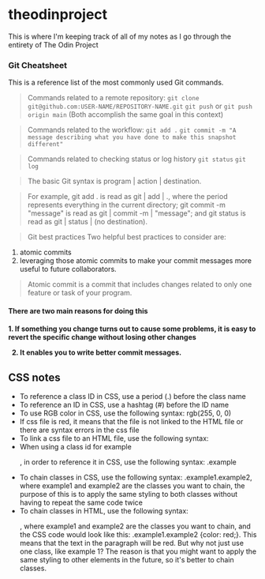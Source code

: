 # theodinproject

This is where I'm keeping track of all of my notes as I go through the entirety of The Odin Project

<h3> Git Cheatsheet </h3>

<p>
This is a reference list of the most commonly used Git commands. 

> Commands related to a remote repository:
`git clone git@github.com:USER-NAME/REPOSITORY-NAME.git`
`git push` or `git push origin main` (Both accomplish the same goal in this context)

> Commands related to the workflow:
`git add .` 
`git commit -m "A message describing what you have done to make this snapshot different"`

> Commands related to checking status or log history
`git status`
`git log`

> The basic Git syntax is program | action | destination.

> For example,
> git add . is read as git | add | ., where the period represents everything in the current directory;
> git commit -m "message" is read as git | commit -m | "message"; and
> git status is read as git | status | (no destination).

> Git best practices
Two helpful best practices to consider are:
1. atomic commits
2. leveraging those atomic commits to make your commit messages more useful to future collaborators.

> Atomic commit is a commit that includes changes related to only one feature or task of your program. 
<h4> There are two main reasons for doing this <h4>
1. If something you change turns out to cause some problems, it is easy to revert the specific change without losing other changes

2. It enables you to write better commit messages. 

</p>

## CSS notes
- To reference a class ID in CSS, use a period (.) before the class name
- To reference an ID in CSS, use a hashtag (#) before the ID name
- To use RGB color in CSS, use the following syntax: rgb(255, 0, 0)
- If css file is red, it means that the file is not linked to the HTML file or there are syntax errors in the css file
- To link a css file to an HTML file, use the following syntax: <link rel="stylesheet" type="text/css" href="style.css">
- When using a class id for example <p class="example">, in order to reference it in CSS, use the following syntax: .example
- To chain classes in CSS, use the following syntax: .example1.example2, where example1 and example2 are the classes you want to chain, the purpose of this is to apply the same styling to both classes without having to repeat the same code twice 
- To chain classes in HTML, use the following syntax: <p class="example1 example2">, where example1 and example2 are the classes you want to chain, and the CSS code would look like this: .example1.example2 {color: red;}. This means that the text in the paragraph will be red. But why not just use one class, like example 1? The reason is that you might want to apply the same styling to other elements in the future, so it's better to chain classes.  